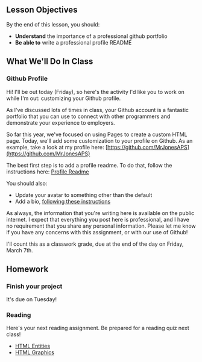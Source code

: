 ## Lesson Objectives
By the end of this lesson, you should:
- **Understand** the importance of a professional github portfolio
- **Be able to** write a professional profile README

## What We'll Do In Class

### Github Profile
Hi! I'll be out today (Friday), so here's the activity I'd like you to work on while I'm out: customizing your Github profile.

As I've discussed lots of times in class, your Github account is a fantastic portfolio that you can use to connect with other programmers and demonstrate your experience to employers.

So far this year, we've focused on using Pages to create a custom HTML page. Today, we'll add some customization to your profile on Github. As an example, take a look at my profile here: [https://github.com/MrJonesAPS](https://github.com/MrJonesAPS)

The best first step is to add a profile readme. To do that, follow the instructions here: [Profile Readme](https://docs.github.com/en/account-and-profile/setting-up-and-managing-your-github-profile/customizing-your-profile/managing-your-profile-readme)

You should also:
- Update your avatar to something other than the default
- Add a bio, [following these instructions](https://docs.github.com/en/account-and-profile/setting-up-and-managing-your-github-profile/customizing-your-profile/using-your-github-profile-to-enhance-your-resume#step-1-create-a-professional-bio)

As always, the information that you're writing here is available on the public internet. I expect that everything you post here is professional, and I have no requirement that you share any personal information. Please let me know if you have any concerns with this assignment, or with our use of Github!

I'll count this as a classwork grade, due at the end of the day on Friday, March 7th. 

## Homework

### Finish your project
It's due on Tuesday!

### Reading

Here's your next reading assignment. Be prepared for a reading quiz next class!

- [HTML Entities](https://edube.org/learn/web-dev-ess-html/html-entities-and-emojis-1?action=page#html-entities)
- [HTML Graphics](https://edube.org/learn/web-dev-ess-html/html-graphics?action=page#canvas)
